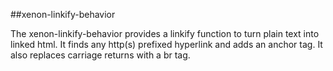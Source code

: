 ##xenon-linkify-behavior

The xenon-linkify-behavior provides a linkify function to turn plain text into linked html. It 
finds any http(s) prefixed hyperlink and adds an anchor tag. It also replaces carriage returns 
with a br tag. 